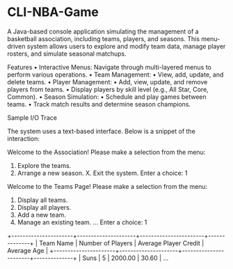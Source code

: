 # CLI-NBA-Game

A Java-based console application simulating the management of a basketball association, including teams, players, and seasons. This menu-driven system allows users to explore and modify team data, manage player rosters, and simulate seasonal matchups.

Features
	•	Interactive Menus: Navigate through multi-layered menus to perform various operations.
	•	Team Management:
	•	View, add, update, and delete teams.
	•	Player Management:
	•	Add, view, update, and remove players from teams.
	•	Display players by skill level (e.g., All Star, Core, Common).
	•	Season Simulation:
	•	Schedule and play games between teams.
	•	Track match results and determine season champions.

Sample I/O Trace

The system uses a text-based interface. Below is a snippet of the interaction:

Welcome to the Association! Please make a selection from the menu:
1. Explore the teams.
2. Arrange a new season.
X. Exit the system.
Enter a choice: 1

Welcome to the Teams Page! Please make a selection from the menu:
1. Display all teams.
2. Display all players.
3. Add a new team.
4. Manage an existing team.
...
Enter a choice: 1

+----------------------+---------------------+-----------------------+--------------+
| Team Name            | Number of Players   | Average Player Credit | Average Age  |
+----------------------+---------------------+-----------------------+--------------+
| Suns                 | 5                   | 2000.00               | 30.60        |
...
